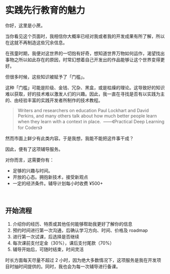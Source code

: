 
# 实践先行教育的魅力

你好，这里是小蔗。

当你看见这个页面时，我相信你大概率已经对我或者我的开发成果有所了解，所以在这就不再制造这些冗余信息。

在孩童时期，我便对这世界的一切抱有好奇，想知道世界万物如何运作，渴望找出事物之所以如此存在的原因，时常幻想着自己开发出的作品能够让这个世界变得更好。

但很多时候，这些知识被赋予了「门槛」。

这种「门槛」可能是阶级、金钱、冗杂、黑盒，或是枯燥的理论。这导致好的知识难以获取，好的技术难以激发人们的兴趣。因此，我一直在寻找是否有以实践为主的、由经验丰富的实践开发者所制作的技术教程。

> Writers and researchers on education Paul Lockhart and David Perkins, and many others talk about how much better people learn when they learn with a context in place. &nbsp;——《Practical Deep Learning for Coders》&nbsp;

然而市面上鲜少有此类内容。于是我想，我能不能把这件事干成？

因此，便有了这项辅导服务。

对你而言，这需要你有：

- 足够的兴趣与时间。
- 开放的心态。拥抱新技术，接受新观点
- 一定的经济条件。辅导计划每小时收费 ¥500+

<br/>

## 开始流程

1. 介绍你的经历、特质或其他任何能够帮助我更好了解你的信息
2. 预约时间进行第一次沟通，后确认学习方向、时间、价格及 roadmap
3. 进行第一次试课，后选择是否继续
4. 每次课前支付定金（30%），课后支付尾款（70%）
5. 辅导开始后，可随时结束，时间灵活

时长方面每天尽量不超过 2 小时，因为绝大多数情况下，这项服务是我在开发项目时抽时间提供的。同时，我也会为每一次辅导进行备课。